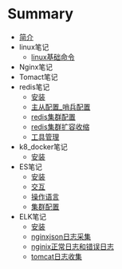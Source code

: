 # Summary

* [简介](README.md)
* linux笔记
    * [linux基础命令](linux/commond.md)
* Nginx笔记
* Tomact笔记
* redis笔记
    * [安装](redis/安装.md)
    * [主从配置_哨兵配置](redis/主从配置_哨兵.md)
    * [redis集群配置](redis/集群.md)
    * [redis集群扩容收缩](redis/集群扩容收缩.md)
    * [工具管理](redis/工具管理.md)
* k8_docker笔记
    * [安装](k8_docker/install.md)
* ES笔记
    * [安装](es/install.md)
    * [交互](es/head插件交互.md)
    * [操作语言](es/dml.md)
    * [集群配置](es/集群.md)
* ELK笔记
    * [安装](elk/安装.md)
    * [nginxjson日志采集](elk/nginx_log_json.md)
    * [nginix正常日志和错误日志](elk/nginx_success_error_log.md)
    * [tomcat日志收集](elk/tomcat_log_cat.md)

